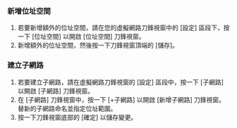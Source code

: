 ### <a name="to-add-address-space"></a>新增位址空間
1. 若要新增額外的位址空間，請在您的虛擬網路刀鋒視窗中的 [設定] 區段下，按一下 [位址空間] 以開啟 [位址空間] 刀鋒視窗。
2. 新增額外的位址空間，然後按一下刀鋒視窗頂端的 [儲存]。
  
### <a name="to-create-subnets"></a>建立子網路
1. 若要建立子網路，請在虛擬網路刀鋒視窗的 [設定] 區段中，按一下 [子網路] 以開啟 [子網路] 刀鋒視窗。 
2. 在 [子網路] 刀鋒視窗中，按一下 [+子網路] 以開啟 [新增子網路] 刀鋒視窗。 替新的子網路命名並指定位址範圍。
3. 按一下刀鋒視窗底部的 [確定] 以儲存變更。